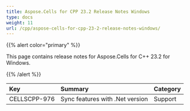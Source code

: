 ```yaml
---
title: Aspose.Cells for CPP 23.2 Release Notes Windows
type: docs
weight: 11
url: /cpp/aspose-cells-for-cpp-23-2-release-notes-windows/
---
```


{{% alert color="primary" %}}

This page contains release notes for Aspose.Cells for C++ 23.2 for Windows.

{{% /alert %}}

|**Key**|**Summary**|**Category**|
| :- | :- | :- |
|CELLSCPP-976|Sync features with .Net version|Support